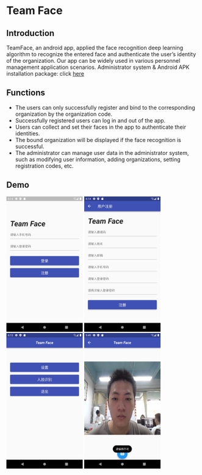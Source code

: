 # Team Face

## Introduction
TeamFace, an android app, applied the face recognition deep learning algorithm to recognize the entered face and authenticate the user’s identity of the organization. Our app can be widely used in various personnel management application scenarios.
Administrator system & Android APK installation package: click [here](http://39.103.167.15:2022)

## Functions
* The users can only successfully register and bind to the corresponding organization by the organization code.
* Successfully registered users can log in and out of the app.
* Users can collect and set their faces in the app to authenticate their identities.
* The bound organization will be displayed if the face recognition is successful.
* The administrator can manage user data in the administrator system, such as modifying user information, adding organizations, setting registration codes, etc.

## Demo
<img src="demo/login.jpg" alt="login" width="200"/> <img src="demo/signup.jpg" alt="signup" width="200"/> <img src="demo/home.jpg" alt="home" width="200"/> <img src="demo/setting.jpg" alt="setting" width="200"/>
